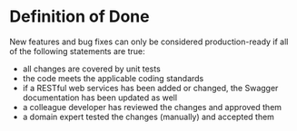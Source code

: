 # Definition of Done

New features and bug fixes can only be considered production-ready if all of the following statements are true:

* all changes are covered by unit tests
* the code meets the applicable coding standards
* if a RESTful web services has been added or changed, the Swagger documentation has been updated as well
* a colleague developer has reviewed the changes and approved them
* a domain expert tested the changes (manually) and accepted them
